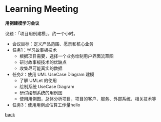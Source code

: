 # Learning Meeting



**用例建模学习会议**

议题：「项目用例建模」，约一个小时。

- 会议目标：定义产品范围、愿景和核心业务
- 任务1：学习故事板技术
  - 根据项目需要，选择一个业务绘制用户界面流草图
  - 研讨故事板技术的优缺点
  - 收集尽可能真实的数据
- 任务2：使用 UML UseCase Diagram 建模
  - 了解 UMLet 的使用
  - 绘制系统 UseCase Diagram
  - 研讨绘制系统的用例图
  - 使用用例图，总体分析项目，项目的客户、服务、外部系统、相关技术等
- 任务3：使用用例点估算工作量hello

[back](../../)